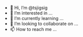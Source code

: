 - 👋 Hi, I’m @tsjigsig
- 👀 I’m interested in ...
- 🌱 I’m currently learning ...
- 💞️ I’m looking to collaborate on ...
- 📫 How to reach me ...

<!---
tsjigsig/tsjigsig is a ✨ special ✨ repository because its `README.md` (this file) appears on your GitHub profile.
You can click the Preview link to take a look at your changes.
--->

